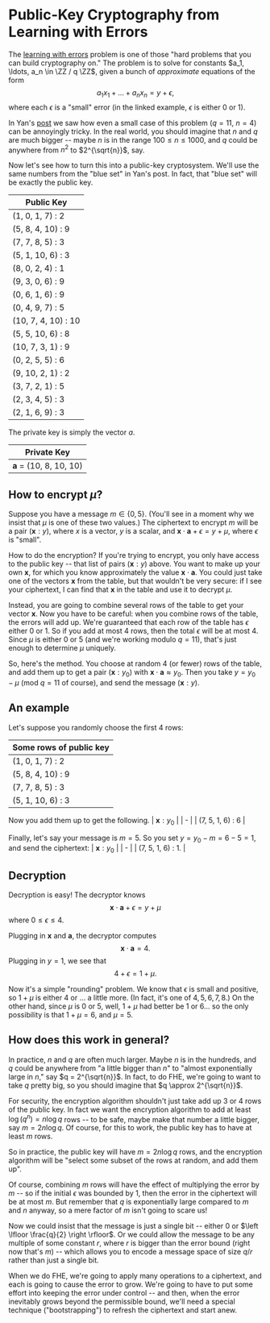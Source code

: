 $\newcommand{\ZZ}{\mathbb{Z}}$

# Public-Key Cryptography from Learning with Errors

The [learning with errors](https://notes.0xparc.org/notes/learning-with-errors-exercise) problem is one of those "hard problems that you can build cryptography on."  The problem is to solve for constants $a_1, \ldots, a_n \in \ZZ / q \ZZ$, given a bunch of _approximate_ equations of the form $$a_1 x_1 + \dots + a_n x_n = y + \epsilon,$$ where each $\epsilon$ is a "small" error (in the linked example, $\epsilon$ is either 0 or 1).

In Yan's [post](https://notes.0xparc.org/notes/learning-with-errors-exercise) we saw how even a small case of this problem ($q = 11$, $n = 4$) can be annoyingly tricky.  In the real world, you should imagine that $n$ and $q$ are much bigger -- maybe $n$ is in the range $100 \leq n \leq 1000$, and $q$ could be anywhere from $n^2$ to $2^{\sqrt{n}}$, say.

Now let's see how to turn this into a public-key cryptosystem.  We'll use the same numbers from the "blue set" in Yan's post.  In fact, that "blue set" will be exactly the public key.

| Public Key          |
| ------------------- |
| (1, 0, 1, 7) : 2    |
| (5, 8, 4, 10) : 9   |
| (7, 7, 8, 5) : 3    |
| (5, 1, 10, 6) : 3   |
| (8, 0, 2, 4) : 1    |
| (9, 3, 0, 6) : 9    |
| (0, 6, 1, 6) : 9    |
| (0, 4, 9, 7) : 5    |
| (10, 7, 4, 10) : 10 |
| (5, 5, 10, 6) : 8   |
| (10, 7, 3, 1) : 9   |
| (0, 2, 5, 5) : 6    |
| (9, 10, 2, 1) : 2   |
| (3, 7, 2, 1) : 5    |
| (2, 3, 4, 5) : 3    |
| (2, 1, 6, 9) : 3    |

The private key is simply the vector $a$.

| Private Key         |
| ------------------- |
| $\mathbf{a}$ = (10, 8, 10, 10) |

## How to encrypt $\mu$?

Suppose you have a message $m \in \{0, 5\}$.  (You'll see in a moment why we insist that $\mu$ is one of these two values.)  The ciphertext to encrypt $m$ will be a pair $(\mathbf{x} : y)$, where $x$ is a vector, $y$ is a scalar, and $\mathbf{x} \cdot \mathbf{a} + \epsilon = y + \mu$, where $\epsilon$ is "small".

How to do the encryption?  If you're trying to encrypt, you only have access to the public key -- that list of pairs $(\mathbf{x} : y)$ above.  You want to make up your own $\mathbf{x}$, for which you know approximately the value $\mathbf{x} \cdot \mathbf{a}$.  You could just take one of the vectors $\mathbf{x}$ from the table, but that wouldn't be very secure: if I see your ciphertext, I can find that $\mathbf{x}$ in the table and use it to decrypt $\mu$.

Instead, you are going to combine several rows of the table to get your vector $\mathbf{x}$.  Now you have to be careful: when you combine rows of the table, the errors will add up.  We're guaranteed that each row of the table has $\epsilon$ either $0$ or $1$.  So if you add at most $4$ rows, then the total $\epsilon$ will be at most $4$.  Since $\mu$ is either $0$ or $5$ (and we're working modulo $q = 11$), that's just enough to determine $\mu$ uniquely.

So, here's the method.  You choose at random 4 (or fewer) rows of the table, and add them up to get a pair $(\mathbf{x} : y_0)$ with $\mathbf{x} \cdot \mathbf{a} \approx y_0$.  Then you take $y = y_0 - \mu$ (mod $q = 11$ of course), and send the message $(\mathbf{x}: y)$.

## An example

Let's suppose you randomly choose the first 4 rows:

| Some rows of public key |
| ---- |
| (1, 0, 1, 7) : 2    |
| (5, 8, 4, 10) : 9   |
| (7, 7, 8, 5) : 3    |
| (5, 1, 10, 6) : 3   |

Now you add them up to get the following.
| $\mathbf{x} : y_0$ |
| - |
| (7, 5, 1, 6) : 6 |

Finally, let's say your message is $m = 5$.  So you set $y = y_0 - m = 6 - 5 = 1$, and send the ciphertext:
| $\mathbf{x} : y_0$ |
| - |
| (7, 5, 1, 6) : 1. |

## Decryption

Decryption is easy!  The decryptor knows $$\mathbf{x} \cdot \mathbf{a} + \epsilon = y + \mu$$ where $0 \leq \epsilon \leq 4$.

Plugging in $\mathbf{x}$ and $\mathbf{a}$, the decryptor computes $$\mathbf{x} \cdot \mathbf{a} = 4.$$  Plugging in $y = 1$, we see that $$4 + \epsilon = 1 + \mu.$$

Now it's a simple "rounding" problem.  We know that $\epsilon$ is small and positive, so $1 + \mu$ is either $4$ or ... a little more.  (In fact, it's one of $4, 5, 6, 7, 8$.)  On the other hand, since $\mu$ is 0 or 5, well, $1+\mu$ had better be 1 or 6... so the only possibility is that $1+\mu = 6$, and $\mu = 5$.

## How does this work in general?

In practice, $n$ and $q$ are often much larger.  Maybe $n$ is in the hundreds, and $q$ could be anywhere from "a little bigger than $n$" to "almost exponentially large in $n$," say $q = 2^{\sqrt{n}}$.  In fact, to do FHE, we're going to want to take $q$ pretty big, so you should imagine that $q \approx 2^{\sqrt{n}}$.

For security, the encryption algorithm shouldn't just take add up 3 or 4 rows of the public key.  In fact we want the encryption algorithm to add at least $\log(q^n) = n \log q$ rows -- to be safe, maybe make that number a little bigger, say $m = 2 n \log q$.  Of course, for this to work, the public key has to have at least $m$ rows.

So in practice, the public key will have $m = 2n \log q$ rows, and the encryption algorithm will be "select some subset of the rows at random, and add them up".

Of course, combining $m$ rows will have the effect of multiplying the error by $m$ -- so if the initial $\epsilon$ was bounded by $1$, then the error in the ciphertext will be at most $m$.  But remember that $q$ is exponentially large compared to $m$ and $n$ anyway, so a mere factor of $m$ isn't going to scare us!

Now we could insist that the message is just a single bit -- either $0$ or $\left \lfloor \frac{q}{2} \right \rfloor$.  Or we could allow the message to be any multiple of some constant $r$, where $r$ is bigger than the error bound (right now that's $m$) -- which allows you to encode a message space of size $q/r$ rather than just a single bit.

When we do FHE, we're going to apply many operations to a ciphertext, and each is going to cause the error to grow.  We're going to have to put some effort into keeping the error under control -- and then, when the error inevitably grows beyond the permissible bound, we'll need a special technique ("bootstrapping") to refresh the ciphertext and start anew.


